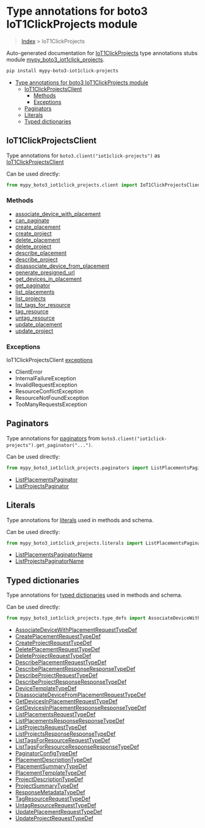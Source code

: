# Type annotations for boto3 IoT1ClickProjects module

> [Index](..) > IoT1ClickProjects

Auto-generated documentation for
[IoT1ClickProjects](https://boto3.amazonaws.com/v1/documentation/api/latest/reference/services/iot1click-projects.html#IoT1ClickProjects)
type annotations stubs module
[mypy_boto3_iot1click_projects](https://pypi.org/project/mypy-boto3-iot1click-projects/).

```bash
pip install mypy-boto3-iot1click-projects
```

- [Type annotations for boto3 IoT1ClickProjects module](#type-annotations-for-boto3-iot1clickprojects-module)
  - [IoT1ClickProjectsClient](#iot1clickprojectsclient)
    - [Methods](#methods)
    - [Exceptions](#exceptions)
  - [Paginators](#paginators)
  - [Literals](#literals)
  - [Typed dictionaries](#typed-dictionaries)

## IoT1ClickProjectsClient

Type annotations for `boto3.client("iot1click-projects")` as
[IoT1ClickProjectsClient](./client.md)

Can be used directly:

```python
from mypy_boto3_iot1click_projects.client import IoT1ClickProjectsClient
```

### Methods

- [associate_device_with_placement](./client.md#associate_device_with_placement)
- [can_paginate](./client.md#can_paginate)
- [create_placement](./client.md#create_placement)
- [create_project](./client.md#create_project)
- [delete_placement](./client.md#delete_placement)
- [delete_project](./client.md#delete_project)
- [describe_placement](./client.md#describe_placement)
- [describe_project](./client.md#describe_project)
- [disassociate_device_from_placement](./client.md#disassociate_device_from_placement)
- [generate_presigned_url](./client.md#generate_presigned_url)
- [get_devices_in_placement](./client.md#get_devices_in_placement)
- [get_paginator](./client.md#get_paginator)
- [list_placements](./client.md#list_placements)
- [list_projects](./client.md#list_projects)
- [list_tags_for_resource](./client.md#list_tags_for_resource)
- [tag_resource](./client.md#tag_resource)
- [untag_resource](./client.md#untag_resource)
- [update_placement](./client.md#update_placement)
- [update_project](./client.md#update_project)

### Exceptions

IoT1ClickProjectsClient [exceptions](./client.md#exceptions)

- ClientError
- InternalFailureException
- InvalidRequestException
- ResourceConflictException
- ResourceNotFoundException
- TooManyRequestsException

## Paginators

Type annotations for [paginators](./paginators.md) from
`boto3.client("iot1click-projects").get_paginator("...")`.

Can be used directly:

```python
from mypy_boto3_iot1click_projects.paginators import ListPlacementsPaginator, ...
```

- [ListPlacementsPaginator](./paginators.md#listplacementspaginator)
- [ListProjectsPaginator](./paginators.md#listprojectspaginator)

## Literals

Type annotations for [literals](./literals.md) used in methods and schema.

Can be used directly:

```python
from mypy_boto3_iot1click_projects.literals import ListPlacementsPaginatorName, ...
```

- [ListPlacementsPaginatorName](./literals.md#listplacementspaginatorname)
- [ListProjectsPaginatorName](./literals.md#listprojectspaginatorname)

## Typed dictionaries

Type annotations for [typed dictionaries](./type_defs.md) used in methods and
schema.

Can be used directly:

```python
from mypy_boto3_iot1click_projects.type_defs import AssociateDeviceWithPlacementRequestTypeDef, ...
```

- [AssociateDeviceWithPlacementRequestTypeDef](./type_defs.md#associatedevicewithplacementrequesttypedef)
- [CreatePlacementRequestTypeDef](./type_defs.md#createplacementrequesttypedef)
- [CreateProjectRequestTypeDef](./type_defs.md#createprojectrequesttypedef)
- [DeletePlacementRequestTypeDef](./type_defs.md#deleteplacementrequesttypedef)
- [DeleteProjectRequestTypeDef](./type_defs.md#deleteprojectrequesttypedef)
- [DescribePlacementRequestTypeDef](./type_defs.md#describeplacementrequesttypedef)
- [DescribePlacementResponseResponseTypeDef](./type_defs.md#describeplacementresponseresponsetypedef)
- [DescribeProjectRequestTypeDef](./type_defs.md#describeprojectrequesttypedef)
- [DescribeProjectResponseResponseTypeDef](./type_defs.md#describeprojectresponseresponsetypedef)
- [DeviceTemplateTypeDef](./type_defs.md#devicetemplatetypedef)
- [DisassociateDeviceFromPlacementRequestTypeDef](./type_defs.md#disassociatedevicefromplacementrequesttypedef)
- [GetDevicesInPlacementRequestTypeDef](./type_defs.md#getdevicesinplacementrequesttypedef)
- [GetDevicesInPlacementResponseResponseTypeDef](./type_defs.md#getdevicesinplacementresponseresponsetypedef)
- [ListPlacementsRequestTypeDef](./type_defs.md#listplacementsrequesttypedef)
- [ListPlacementsResponseResponseTypeDef](./type_defs.md#listplacementsresponseresponsetypedef)
- [ListProjectsRequestTypeDef](./type_defs.md#listprojectsrequesttypedef)
- [ListProjectsResponseResponseTypeDef](./type_defs.md#listprojectsresponseresponsetypedef)
- [ListTagsForResourceRequestTypeDef](./type_defs.md#listtagsforresourcerequesttypedef)
- [ListTagsForResourceResponseResponseTypeDef](./type_defs.md#listtagsforresourceresponseresponsetypedef)
- [PaginatorConfigTypeDef](./type_defs.md#paginatorconfigtypedef)
- [PlacementDescriptionTypeDef](./type_defs.md#placementdescriptiontypedef)
- [PlacementSummaryTypeDef](./type_defs.md#placementsummarytypedef)
- [PlacementTemplateTypeDef](./type_defs.md#placementtemplatetypedef)
- [ProjectDescriptionTypeDef](./type_defs.md#projectdescriptiontypedef)
- [ProjectSummaryTypeDef](./type_defs.md#projectsummarytypedef)
- [ResponseMetadataTypeDef](./type_defs.md#responsemetadatatypedef)
- [TagResourceRequestTypeDef](./type_defs.md#tagresourcerequesttypedef)
- [UntagResourceRequestTypeDef](./type_defs.md#untagresourcerequesttypedef)
- [UpdatePlacementRequestTypeDef](./type_defs.md#updateplacementrequesttypedef)
- [UpdateProjectRequestTypeDef](./type_defs.md#updateprojectrequesttypedef)
